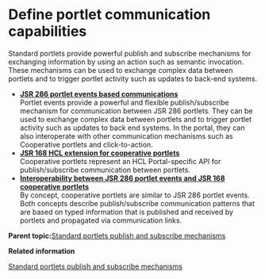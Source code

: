 # Define portlet communication capabilities 

Standard portlets provide powerful publish and subscribe mechanisms for exchanging information by using an action such as semantic invocation. These mechanisms can be used to exchange complex data between portlets and to trigger portlet activity such as updates to back-end systems.

-   **[JSR 286 portlet events based communications ](../dev-portlet/pltcom_events.md)**  
Portlet events provide a powerful and flexible publish/subscribe mechanism for communication between JSR 286 portlets. They can be used to exchange complex data between portlets and to trigger portlet activity such as updates to back end systems. In the portal, they can also interoperate with other communication mechanisms such as Cooperative portlets and click-to-action.
-   **[JSR 168 HCL extension for cooperative portlets ](../dev-portlet/pltcom_ptlt_coop.md)**  
Cooperative portlets represent an HCL Portal-specific API for publish/subscribe communication between portlets.
-   **[Interoperability between JSR 286 portlet events and JSR 168 cooperative portlets ](../dev-portlet/pltcom_interop.md)**  
By concept, cooperative portlets are similar to JSR 286 portlet events. Both concepts describe publish/subscribe communication patterns that are based on typed information that is published and received by portlets and propagated via communication links.

**Parent topic:**[Standard portlets publish and subscribe mechanisms ](../dev-portlet/pltcom_pubsub_model.md)

**Related information**  


[Standard portlets publish and subscribe mechanisms ](../dev-portlet/pltcom_pubsub_model.md)

